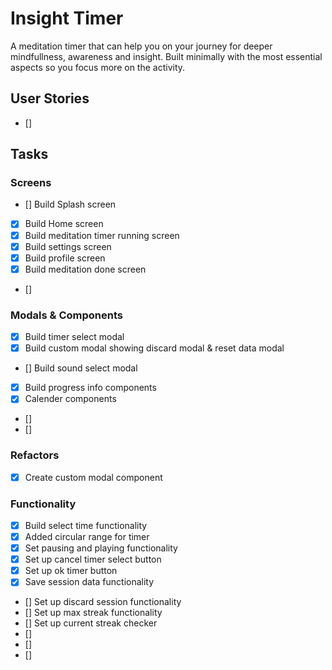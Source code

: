 # Insight Timer
A meditation timer that can help you on your journey for deeper mindfullness, awareness and insight. Built minimally with the most essential aspects so you focus more on the activity.

## User Stories
- []


## Tasks
### Screens
- [] Build Splash screen
- [X] Build Home screen
- [x] Build meditation timer running screen
- [x] Build settings screen
- [x] Build profile screen
- [x] Build meditation done screen
- []

### Modals & Components
- [x] Build timer select modal
- [x] Build custom modal showing discard modal & reset data modal
- [] Build sound select modal
- [x] Build progress info components
- [x] Calender components
- []
- []

### Refactors
- [x] Create custom modal component

### Functionality
- [x] Build select time functionality
- [x] Added circular range for timer
- [x] Set pausing and playing functionality
- [x] Set up cancel timer select button
- [x] Set up ok timer button
- [x] Save session data functionality
- [] Set up discard session functionality
- [] Set up max streak functionality
- [] Set up current streak checker
- [] 
- [] 
- [] 
<!-- $$redbricks99157 -->